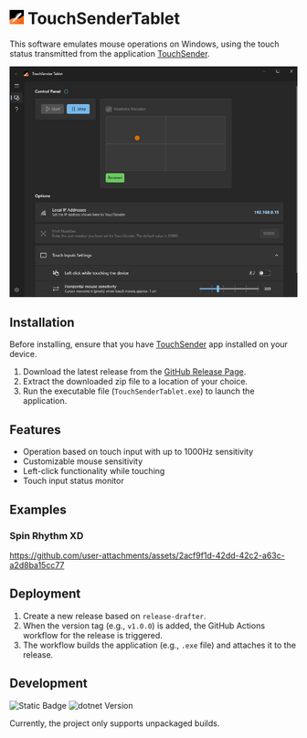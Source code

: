 # <img src="TouchSenderTablet.GUI/Assets/StoreLogo.scale-100.png" height="25" /> TouchSenderTablet

This software emulates mouse operations on Windows, using the touch status transmitted from the application [TouchSender](https://github.com/voltaney/touch-sender).


<img src="docs/assets/main_page.jpg" width="600" />

## Installation

Before installing, ensure that you have [TouchSender](https://github.com/voltaney/touch-sender) app installed on your device.

1. Download the latest release from the [GitHub Release Page](https://github.com/voltaney/TouchSenderTablet/releases).
2. Extract the downloaded zip file to a location of your choice.
3. Run the executable file (`TouchSenderTablet.exe`) to launch the application.

## Features

- Operation based on touch input with up to 1000Hz sensitivity
- Customizable mouse sensitivity
- Left-click functionality while touching
- Touch input status monitor

## Examples

### Spin Rhythm XD

https://github.com/user-attachments/assets/2acf9f1d-42dd-42c2-a63c-a2d8ba15cc77

## Deployment

1. Create a new release based on `release-drafter`.
1. When the version tag (e.g., `v1.0.0`) is added, the GitHub Actions workflow for the release is triggered.
1. The workflow builds the application (e.g., `.exe` file) and attaches it to the release.

## Development

![Static Badge](https://img.shields.io/badge/WinUI-3-blue)
![dotnet Version](https://img.shields.io/badge/.NET-9.0-blueviolet)

Currently, the project only supports unpackaged builds.
